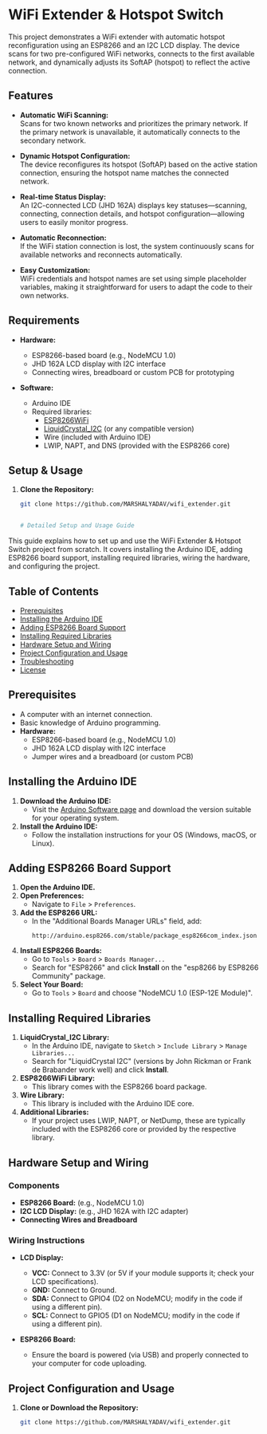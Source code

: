 # WiFi Extender & Hotspot Switch

This project demonstrates a WiFi extender with automatic hotspot reconfiguration using an ESP8266 and an I2C LCD display. The device scans for two pre-configured WiFi networks, connects to the first available network, and dynamically adjusts its SoftAP (hotspot) to reflect the active connection.

## Features

- **Automatic WiFi Scanning:**  
  Scans for two known networks and prioritizes the primary network. If the primary network is unavailable, it automatically connects to the secondary network.

- **Dynamic Hotspot Configuration:**  
  The device reconfigures its hotspot (SoftAP) based on the active station connection, ensuring the hotspot name matches the connected network.

- **Real-time Status Display:**  
  An I2C-connected LCD (JHD 162A) displays key statuses—scanning, connecting, connection details, and hotspot configuration—allowing users to easily monitor progress.

- **Automatic Reconnection:**  
  If the WiFi station connection is lost, the system continuously scans for available networks and reconnects automatically.

- **Easy Customization:**  
  WiFi credentials and hotspot names are set using simple placeholder variables, making it straightforward for users to adapt the code to their own networks.

## Requirements

- **Hardware:**  
  - ESP8266-based board (e.g., NodeMCU 1.0)  
  - JHD 162A LCD display with I2C interface  
  - Connecting wires, breadboard or custom PCB for prototyping

- **Software:**  
  - Arduino IDE  
  - Required libraries:
    - [ESP8266WiFi](https://github.com/esp8266/Arduino)
    - [LiquidCrystal_I2C](https://github.com/johnrickman/LiquidCrystal_I2C) (or any compatible version)
    - Wire (included with Arduino IDE)
    - LWIP, NAPT, and DNS (provided with the ESP8266 core)

## Setup & Usage

1. **Clone the Repository:**  
   ```bash
   git clone https://github.com/MARSHALYADAV/wifi_extender.git


   # Detailed Setup and Usage Guide

This guide explains how to set up and use the WiFi Extender & Hotspot Switch project from scratch. It covers installing the Arduino IDE, adding ESP8266 board support, installing required libraries, wiring the hardware, and configuring the project.

## Table of Contents

- [Prerequisites](#prerequisites)
- [Installing the Arduino IDE](#installing-the-arduino-ide)
- [Adding ESP8266 Board Support](#adding-esp8266-board-support)
- [Installing Required Libraries](#installing-required-libraries)
- [Hardware Setup and Wiring](#hardware-setup-and-wiring)
- [Project Configuration and Usage](#project-configuration-and-usage)
- [Troubleshooting](#troubleshooting)
- [License](#license)

## Prerequisites

- A computer with an internet connection.
- Basic knowledge of Arduino programming.
- **Hardware:**
  - ESP8266-based board (e.g., NodeMCU 1.0)
  - JHD 162A LCD display with I2C interface
  - Jumper wires and a breadboard (or custom PCB)
  
## Installing the Arduino IDE

1. **Download the Arduino IDE:**
   - Visit the [Arduino Software page](https://www.arduino.cc/en/software) and download the version suitable for your operating system.
2. **Install the Arduino IDE:**
   - Follow the installation instructions for your OS (Windows, macOS, or Linux).

## Adding ESP8266 Board Support

1. **Open the Arduino IDE.**
2. **Open Preferences:**
   - Navigate to `File` > `Preferences`.
3. **Add the ESP8266 URL:**
   - In the "Additional Boards Manager URLs" field, add:
     ```
     http://arduino.esp8266.com/stable/package_esp8266com_index.json
     ```
4. **Install ESP8266 Boards:**
   - Go to `Tools` > `Board` > `Boards Manager...`
   - Search for "ESP8266" and click **Install** on the "esp8266 by ESP8266 Community" package.
5. **Select Your Board:**
   - Go to `Tools` > `Board` and choose "NodeMCU 1.0 (ESP-12E Module)".

## Installing Required Libraries

1. **LiquidCrystal_I2C Library:**
   - In the Arduino IDE, navigate to `Sketch` > `Include Library` > `Manage Libraries...`
   - Search for "LiquidCrystal I2C" (versions by John Rickman or Frank de Brabander work well) and click **Install**.
2. **ESP8266WiFi Library:**
   - This library comes with the ESP8266 board package.
3. **Wire Library:**
   - This library is included with the Arduino IDE core.
4. **Additional Libraries:**
   - If your project uses LWIP, NAPT, or NetDump, these are typically included with the ESP8266 core or provided by the respective library.

## Hardware Setup and Wiring

### Components

- **ESP8266 Board:** (e.g., NodeMCU 1.0)
- **I2C LCD Display:** (e.g., JHD 162A with I2C adapter)
- **Connecting Wires and Breadboard**

### Wiring Instructions

- **LCD Display:**
  - **VCC:** Connect to 3.3V (or 5V if your module supports it; check your LCD specifications).
  - **GND:** Connect to Ground.
  - **SDA:** Connect to GPIO4 (D2 on NodeMCU; modify in the code if using a different pin).
  - **SCL:** Connect to GPIO5 (D1 on NodeMCU; modify in the code if using a different pin).

- **ESP8266 Board:**
  - Ensure the board is powered (via USB) and properly connected to your computer for code uploading.

## Project Configuration and Usage

1. **Clone or Download the Repository:**
   ```bash
   git clone https://github.com/MARSHALYADAV/wifi_extender.git

